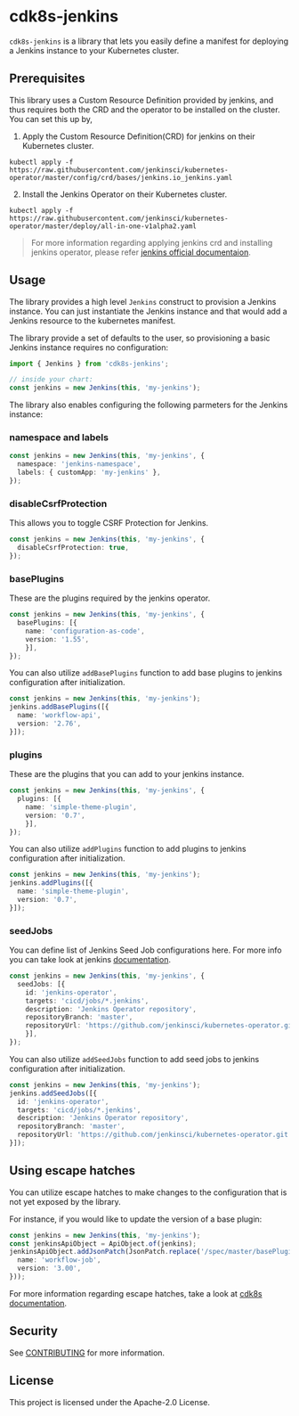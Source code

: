 # cdk8s-jenkins
`cdk8s-jenkins` is a library that lets you easily define a manifest for deploying a Jenkins instance to your Kubernetes cluster.

## Prerequisites
This library uses a Custom Resource Definition provided by jenkins, and thus requires both the CRD and the operator to be installed on the cluster. 
You can set this up by,
1. Apply the Custom Resource Definition(CRD) for jenkins on their Kubernetes cluster.
```
kubectl apply -f https://raw.githubusercontent.com/jenkinsci/kubernetes-operator/master/config/crd/bases/jenkins.io_jenkins.yaml
```
2. Install the Jenkins Operator on their Kubernetes cluster. 
```
kubectl apply -f https://raw.githubusercontent.com/jenkinsci/kubernetes-operator/master/deploy/all-in-one-v1alpha2.yaml
```

> For more information regarding applying jenkins crd and installing jenkins operator, please refer [jenkins official documentaion](https://jenkinsci.github.io/kubernetes-operator/docs/getting-started/latest/installing-the-operator/).

## Usage
The library provides a high level `Jenkins` construct to provision a Jenkins instance. 
You can just instantiate the Jenkins instance and that would add a Jenkins resource to the kubernetes manifest. 

The library provide a set of defaults to the user, so provisioning a basic Jenkins instance requires no configuration:

```ts
import { Jenkins } from 'cdk8s-jenkins';

// inside your chart:
const jenkins = new Jenkins(this, 'my-jenkins');
```

The library also enables configuring the following parmeters for the Jenkins instance:
### namespace and labels
```ts
const jenkins = new Jenkins(this, 'my-jenkins', {
  namespace: 'jenkins-namespace',
  labels: { customApp: 'my-jenkins' },
});
```
### disableCsrfProtection
This allows you to toggle CSRF Protection for Jenkins.
```ts
const jenkins = new Jenkins(this, 'my-jenkins', {
  disableCsrfProtection: true,
});
```
### basePlugins
These are the plugins required by the jenkins operator.
```ts
const jenkins = new Jenkins(this, 'my-jenkins', {
  basePlugins: [{
    name: 'configuration-as-code',
    version: '1.55',
    }],
});

```

You can also utilize `addBasePlugins` function to add base plugins to jenkins configuration after initialization.

```ts
const jenkins = new Jenkins(this, 'my-jenkins');
jenkins.addBasePlugins([{
  name: 'workflow-api',
  version: '2.76',
}]);
```

### plugins
These are the plugins that you can add to your jenkins instance.
```ts
const jenkins = new Jenkins(this, 'my-jenkins', {
  plugins: [{
    name: 'simple-theme-plugin',
    version: '0.7',
    }],
});
```
You can also utilize `addPlugins` function to add plugins to jenkins configuration after initialization.
```ts
const jenkins = new Jenkins(this, 'my-jenkins');
jenkins.addPlugins([{
  name: 'simple-theme-plugin',
  version: '0.7',
}]);
```

### seedJobs
You can define list of Jenkins Seed Job configurations here. For more info you can take look at jenkins [documentation](https://jenkinsci.github.io/kubernetes-operator/docs/getting-started/latest/configuring-seed-jobs-and-pipelines/).

```ts
const jenkins = new Jenkins(this, 'my-jenkins', {
  seedJobs: [{
    id: 'jenkins-operator',
    targets: 'cicd/jobs/*.jenkins',
    description: 'Jenkins Operator repository',
    repositoryBranch: 'master',
    repositoryUrl: 'https://github.com/jenkinsci/kubernetes-operator.git',
    }],
});
```
You can also utilize `addSeedJobs` function to add seed jobs to jenkins configuration after initialization.
```ts
const jenkins = new Jenkins(this, 'my-jenkins');
jenkins.addSeedJobs([{
  id: 'jenkins-operator',
  targets: 'cicd/jobs/*.jenkins',
  description: 'Jenkins Operator repository',
  repositoryBranch: 'master',
  repositoryUrl: 'https://github.com/jenkinsci/kubernetes-operator.git',
}]);
```

## Using escape hatches

You can utilize escape hatches to make changes to the configuration that is not yet exposed by the library. 

For instance, if you would like to update the version of a base plugin:

```ts
const jenkins = new Jenkins(this, 'my-jenkins');
const jenkinsApiObject = ApiObject.of(jenkins);
jenkinsApiObject.addJsonPatch(JsonPatch.replace('/spec/master/basePlugins/1', {
  name: 'workflow-job',
  version: '3.00',
}));
```

For more information regarding escape hatches, take a look at [cdk8s documentation](https://cdk8s.io/docs/latest/concepts/escape-hatches/).

## Security

See [CONTRIBUTING](CONTRIBUTING.md#security-issue-notifications) for more
information.

## License

This project is licensed under the Apache-2.0 License.

